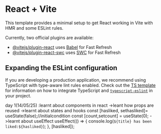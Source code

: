 # React + Vite

This template provides a minimal setup to get React working in Vite with HMR and some ESLint rules.

Currently, two official plugins are available:

- [@vitejs/plugin-react](https://github.com/vitejs/vite-plugin-react/blob/main/packages/plugin-react) uses [Babel](https://babeljs.io/) for Fast Refresh
- [@vitejs/plugin-react-swc](https://github.com/vitejs/vite-plugin-react/blob/main/packages/plugin-react-swc) uses [SWC](https://swc.rs/) for Fast Refresh

## Expanding the ESLint configuration

If you are developing a production application, we recommend using TypeScript with type-aware lint rules enabled. Check out the [TS template](https://github.com/vitejs/vite/tree/main/packages/create-vite/template-react-ts) for information on how to integrate TypeScript and [`typescript-eslint`](https://typescript-eslint.io) in your project.

day 1(14/05/25) :learnt about components in react 
->leant how props are reused 
->learnt about states and hooks
  const [hasliked, sethasliked]= useState(false);//initialcondition
  const [count,setcount] = useState(0);
->learnt about useEffect
   useEffect(() => {
    console.log(`${title} has been liked:${hasliked}`);
  }, [hasliked]);
